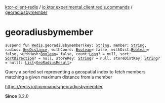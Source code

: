 [ktor-client-redis](../index.md) / [io.ktor.experimental.client.redis.commands](index.md) / [georadiusbymember](./georadiusbymember.md)

# georadiusbymember

`suspend fun `[`Redis`](../io.ktor.experimental.client.redis/-redis/index.md)`.georadiusbymember(key: `[`String`](https://kotlinlang.org/api/latest/jvm/stdlib/kotlin/-string/index.html)`, member: `[`String`](https://kotlinlang.org/api/latest/jvm/stdlib/kotlin/-string/index.html)`, radius: `[`GeoDistance`](../io.ktor.experimental.client.redis.geo/-geo-distance/index.md)`, withCoord: `[`Boolean`](https://kotlinlang.org/api/latest/jvm/stdlib/kotlin/-boolean/index.html)` = false, withDist: `[`Boolean`](https://kotlinlang.org/api/latest/jvm/stdlib/kotlin/-boolean/index.html)` = false, withHash: `[`Boolean`](https://kotlinlang.org/api/latest/jvm/stdlib/kotlin/-boolean/index.html)` = false, count: `[`Long`](https://kotlinlang.org/api/latest/jvm/stdlib/kotlin/-long/index.html)`? = null, sort: `[`SortDirection`](-sort-direction/index.md)`? = null, storeKey: `[`String`](https://kotlinlang.org/api/latest/jvm/stdlib/kotlin/-string/index.html)`? = null, storeDistKey: `[`String`](https://kotlinlang.org/api/latest/jvm/stdlib/kotlin/-string/index.html)`? = null): `[`List`](https://kotlinlang.org/api/latest/jvm/stdlib/kotlin.collections/-list/index.html)`<`[`GeoRadiusResult`](-geo-radius-result/index.md)`>`

Query a sorted set representing a geospatial index to fetch members matching a given maximum distance from a member

https://redis.io/commands/georadiusbymember

**Since**
3.2.0

